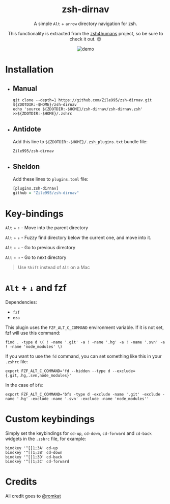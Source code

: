 <div align="center">

<h1>
zsh-dirnav
</h1>

A simple `Alt` + `arrow` directory navigation for zsh.

This functionality is extracted from the [zsh4humans](https://github.com/romkatv/zsh4humans) project, so be sure to check it out. :blush:

![demo](https://github.com/Zile995/zsh-dirnav/assets/32335484/28004500-fa24-4026-a56b-85a1a9e5c710)

</div>

# Installation
  - ## Manual
    ```Shell
    git clone --depth=1 https://github.com/Zile995/zsh-dirnav.git ${ZDOTDIR:-$HOME}/zsh-dirnav
    echo 'source ${ZDOTDIR:-$HOME}/zsh-dirnav/zsh-dirnav.zsh' >>${ZDOTDIR:-$HOME}/.zshrc
    ```
  - ## Antidote
    Add this line to `${ZDOTDIR:-$HOME}/.zsh_plugins.txt` bundle file:

    ```Shell
    Zile995/zsh-dirnav
    ```
  - ## Sheldon
    Add these lines to `plugins.toml` file:

    ```R
    [plugins.zsh-dirnav]
    github = "Zile995/zsh-dirnav"
    ```
# Key-bindings
`Alt` + `↑` - Move into the parent directory

`Alt` + `↓` - Fuzzy find directory below the current one, and move into it.

`Alt` + `←` - Go to previous directory

`Alt` + `→` - Go to next directory

> Use `Shift` instead of `Alt` on a Mac

# `Alt` + `↓` and fzf
Dependencies:
  - `fzf`
  - `eza`

This plugin uses the `FZF_ALT_C_COMMAND` environment variable. If it is not set, fzf will use this command:
```Shell
find . -type d \( ! -name '.git' -a ! -name '.hg' -a ! -name '.svn' -a ! -name 'node_modules' \)
```
If you want to use the `fd` command, you can set something like this in your `.zshrc` file:
```Shell
export FZF_ALT_C_COMMAND='fd --hidden --type d --exclude={.git,.hg,.svn,node_modules}'
```
In the case of `bfs`:
```Shell
export FZF_ALT_C_COMMAND='bfs -type d -exclude -name '.git' -exclude -name '.hg' -exclude -name '.svn' -exclude -name 'node_modules''
```
# Custom keybindings
Simply set the keybindings for `cd-up`, `cd-down`, `cd-forward` and `cd-back` widgets in the `.zshrc` file, for example: 
```Shell
bindkey '^[[1;3A' cd-up
bindkey '^[[1;3B' cd-down
bindkey '^[[1;3D' cd-back
bindkey '^[[1;3C' cd-forward
```
# Credits
All credit goes to [@romkat](https://github.com/romkatv)
